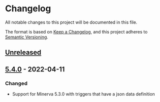 # Changelog
All notable changes to this project will be documented in this file.

The format is based on [Keep a Changelog](https://keepachangelog.com/en/1.0.0/),
and this project adheres to [Semantic Versioning](https://semver.org/spec/v2.0.0.html).

## [Unreleased]

## [5.4.0] - 2022-04-11
### Changed
- Support for Minerva 5.3.0 with triggers that have a json data definition

[Unreleased]: https://github.com/hendrikx-itc/minerva-etl/compare/v5.4.0...HEAD
[5.4.0]: https://github.com/hendrikx-itc/minerva-etl/compare/v5.3.0...v5.4.0
